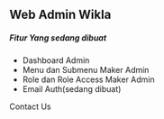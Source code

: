<h2>Web Admin Wikla</h2>
<h5>Fitur Yang sedang dibuat</h5>
<ul>
<li>Dashboard Admin</li>
<li>Menu dan Submenu Maker Admin</li>
<li>Role dan Role Access Maker Admin</li>
<li>Email Auth(sedang dibuat)</li>
</ul>
<a href="https://wiklapandu.github.io/link/" style="text-decoration: none;">Contact Us</a>